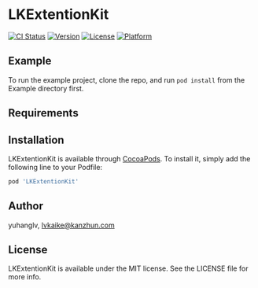 # LKExtentionKit

[![CI Status](https://img.shields.io/travis/yuhanglv/LKExtentionKit.svg?style=flat)](https://travis-ci.org/yuhanglv/LKExtentionKit)
[![Version](https://img.shields.io/cocoapods/v/LKExtentionKit.svg?style=flat)](https://cocoapods.org/pods/LKExtentionKit)
[![License](https://img.shields.io/cocoapods/l/LKExtentionKit.svg?style=flat)](https://cocoapods.org/pods/LKExtentionKit)
[![Platform](https://img.shields.io/cocoapods/p/LKExtentionKit.svg?style=flat)](https://cocoapods.org/pods/LKExtentionKit)

## Example

To run the example project, clone the repo, and run `pod install` from the Example directory first.

## Requirements

## Installation

LKExtentionKit is available through [CocoaPods](https://cocoapods.org). To install
it, simply add the following line to your Podfile:

```ruby
pod 'LKExtentionKit'
```

## Author

yuhanglv, lvkaike@kanzhun.com

## License

LKExtentionKit is available under the MIT license. See the LICENSE file for more info.
